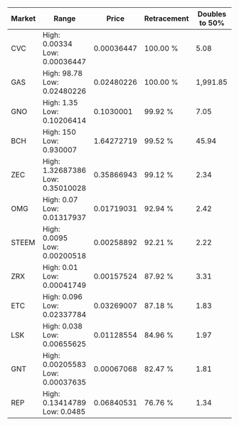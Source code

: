 | Market | Range | Price| Retracement | Doubles to 50% |
| --- | --- | --- | --- | --- |
| CVC | High: 0.00334<br />Low: 0.00036447 | 0.00036447 | 100.00 % | 5.08 |
| GAS | High: 98.78<br />Low: 0.02480226 | 0.02480226 | 100.00 % | 1,991.85 |
| GNO | High: 1.35<br />Low: 0.10206414 | 0.1030001 | 99.92 % | 7.05 |
| BCH | High: 150<br />Low: 0.930007 | 1.64272719 | 99.52 % | 45.94 |
| ZEC | High: 1.32687386<br />Low: 0.35010028 | 0.35866943 | 99.12 % | 2.34 |
| OMG | High: 0.07<br />Low: 0.01317937 | 0.01719031 | 92.94 % | 2.42 |
| STEEM | High: 0.0095<br />Low: 0.00200518 | 0.00258892 | 92.21 % | 2.22 |
| ZRX | High: 0.01<br />Low: 0.00041749 | 0.00157524 | 87.92 % | 3.31 |
| ETC | High: 0.096<br />Low: 0.02337784 | 0.03269007 | 87.18 % | 1.83 |
| LSK | High: 0.038<br />Low: 0.00655625 | 0.01128554 | 84.96 % | 1.97 |
| GNT | High: 0.00205583<br />Low: 0.00037635 | 0.00067068 | 82.47 % | 1.81 |
| REP | High: 0.13414789<br />Low: 0.0485 | 0.06840531 | 76.76 % | 1.34 |
